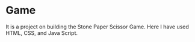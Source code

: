 # Game
It is a project on building the Stone Paper Scissor Game. Here I have used HTML, CSS, and Java Script.
